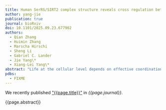 ```yaml
---
title: Human SerRS/SIRT2 complex structure reveals cross regulation between translation and NAD+ metabolism
author: yang-jie
publication: true
journal: bioRxiv
doi: 10.1101/2025.09.23.677902
authors:
  - Qian Zhang
  - Huimin Zhang
  - Marscha Hirschi
  - Sheng Li
  - Gabriel C. Lander
  - Jie Yang\*
  - Xiang-Lei Yang\*
abstract: "Life at the cellular level depends on effective coordination between diverse processes. Here we uncover a novel cross-regulation between metabolism and translation through a 3.2 Å cryo-EM structure of human cytosolic seryl-tRNA synthetase (SerRS) bound to sirtuin-2 (SIRT2), an NAD+-dependent deacetylase. This interaction, naturally triggered by the NAD+ metabolite ADP-ribose (ADPR), resembles substrate binding and block SIRT2's active site. Interestingly, SerRS acetylation is not required for this interaction. SIRT2 binding sterically and allosterically impedes tRNA binding to SerRS, lowering charged tRNASer level and protein synthesis activity. Key interaction residues in both proteins emerged simultaneously in vertebrates, suggesting co-evolution for cross-regulation. Given ADPR's accumulation under stress, the ADPR-induced SerRS/SIRT2 interaction likely serves as a cell-protective response."
pdbs:
  - FIXME
---
```


We recently published ["{{page.title}}"](https://doi.org/{{page.doi}}) in *{{page.journal}}*.

{{page.abstract}}
